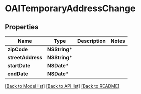 # OAITemporaryAddressChange

## Properties
Name | Type | Description | Notes
------------ | ------------- | ------------- | -------------
**zipCode** | **NSString*** |  | 
**streetAddress** | **NSString*** |  | 
**startDate** | **NSDate*** |  | 
**endDate** | **NSDate*** |  | 

[[Back to Model list]](../README.md#documentation-for-models) [[Back to API list]](../README.md#documentation-for-api-endpoints) [[Back to README]](../README.md)


